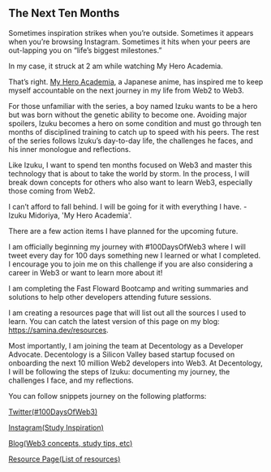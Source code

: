 ## The Next Ten Months

Sometimes inspiration strikes when you’re outside. Sometimes it appears when you’re browsing Instagram. Sometimes it hits when your peers are out-lapping you on “life’s biggest milestones.”

In my case, it struck at 2 am while watching My Hero Academia.

That’s right. [My Hero Academia](https://myheroacademia.fandom.com/wiki/My_Hero_Academia_Wiki), a Japanese anime, has inspired me to keep myself accountable on the next journey in my life from Web2 to Web3.

For those unfamiliar with the series, a boy named Izuku wants to be a hero but was born without the genetic ability to become one. Avoiding major spoilers, Izuku becomes a hero on some condition and must go through ten months of disciplined training to catch up to speed with his peers. The rest of the series follows Izuku’s day-to-day life, the challenges he faces, and his inner monologue and reflections.

Like Izuku, I want to spend ten months focused on Web3 and master this technology that is about to take the world by storm. In the process, I will break down concepts for others who also want to learn Web3, especially those coming from Web2.

I can’t afford to fall behind. I will be going for it with everything I have. -Izuku Midoriya, 'My Hero Academia'.

There are a few action items I have planned for the upcoming future.

I am officially beginning my journey with #100DaysOfWeb3 where I will tweet every day for 100 days something new I learned or what I completed. I encourage you to join me on this challenge if you are also considering a career in Web3 or want to learn more about it!

I am completing the Fast Floward Bootcamp and writing summaries and solutions to help other developers attending future sessions. 

I am creating a resources page that will list out all the sources I used to learn. You can catch the latest version of this page on my blog: https://samina.dev/resources. 

Most importantly, I am joining the team at Decentology as a Developer Advocate. Decentology is a Silicon Valley based startup focused on onboarding the next 10 million Web2 developers into Web3. At Decentology, I will be following the steps of Izuku: documenting my journey, the challenges I face, and my reflections.

You can follow snippets journey on the following platforms:

[Twitter(#100DaysOfWeb3)](https://twitter.com/saminacodes)

[Instagram(Study Inspiration)](https://instagram.com/saminacodes)

[Blog(Web3 concepts, study tips, etc)](https://samina.dev)

[Resource Page(List of resources)](https://samina.dev/resources)